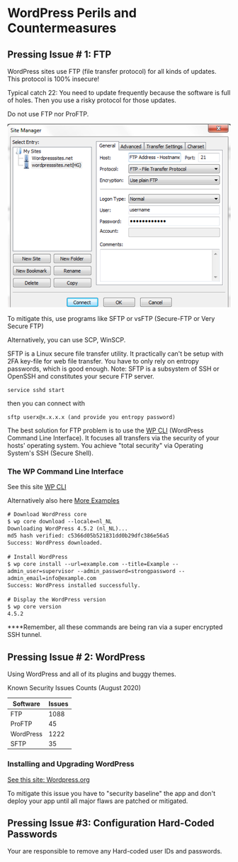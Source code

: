 # WordPress Perils and Countermeasures

## Pressing Issue # 1: FTP

WordPress sites use FTP (file transfer protocol) for all kinds of updates. This protocol is 100% insecure! 

Typical catch 22: You need to update frequently because the software is full of holes. Then you use a risky protocol for those updates.

Do not use FTP nor ProFTP. 

![FTP](https://github.com/gitezri/Secure-WordPress/blob/master/Setting-up-an-FTP-Client.png  "FTP")

To mitigate this, use programs like SFTP or vsFTP (Secure-FTP or Very Secure FTP)

Alternatively, you can use SCP, WinSCP.

SFTP is a Linux secure file transfer utility.
It practically can't be setup with 2FA key-file for web file transfer.
You have to only rely on entropy passwords, which is good enough.
Note: SFTP is a subsystem of SSH or OpenSSH and constitutes your secure FTP server.

	service sshd start 
	
then you can connect with
	
	sftp userx@x.x.x.x (and provide you entropy password)
	
The best solution for FTP problem is to use the [WP CLI](https://developer.wordpress.org/cli/commands/)  (WordPress Command Line Interface). It focuses all transfers via the security of your hosts' operating system. You achieve "total security" via Operating System's SSH (Secure Shell).

### The WP Command Line Interface

See this site [WP CLI](https://kinsta.com/blog/wp-cli/#getting-wp-cli) 

Alternatively also here [More Examples](https://kinsta.com/knowledgebase/manually-update-wordpress-plugin/) 

	# Download WordPress core
	$ wp core download --locale=nl_NL
	Downloading WordPress 4.5.2 (nl_NL)...
	md5 hash verified: c5366d05b521831dd0b29dfc386e56a5
	Success: WordPress downloaded.
	
	# Install WordPress 
	$ wp core install --url=example.com --title=Example --admin_user=supervisor --admin_password=strongpassword --admin_email=info@example.com
	Success: WordPress installed successfully.
	
	# Display the WordPress version
	$ wp core version
	4.5.2

****Remember, all these commands are being ran via a super encrypted SSH tunnel.


## Pressing Issue # 2: WordPress

Using WordPress and all of its plugins and buggy themes.

Known Security Issues Counts (August 2020)

|Software  |Issues  |
|--|--|
|FTP  |1088  |
|ProFTP  |45  |
|WordPress  |1222  |
|SFTP  |35  |

### Installing and Upgrading WordPress

 [See this site: Wordpress.org](https://wordpress.org/support/article/upgrading-wordpress-extended-instructions/) 

To mitigate this issue you have to "security baseline" the app and don't deploy your app until all major flaws are patched or mitigated.

## Pressing Issue #3: Configuration Hard-Coded Passwords

Your are responsible to remove any Hard-coded user IDs and passwords.

